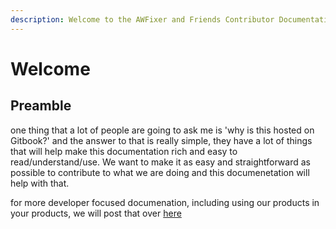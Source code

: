```yaml
---
description: Welcome to the AWFixer and Friends Contributor Documentation
---
```


# Welcome

## Preamble

one thing that a lot of people are going to ask me is 'why is this hosted on Gitbook?' and the answer to that is really simple, they have a lot of things that will help make this documentation rich and easy to read/understand/use. We want to make it as easy and straightforward as possible to contribute to what we are doing and this documenetation will help with that.



for more developer focused documenation, including using our products in your products, we will post that over [here](https://developers.awfixer.com/base/base/?ref=contibe-guide)
